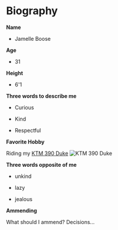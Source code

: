 Biography
===

__Name__

- Jamelle Boose

__Age__

- 31

__Height__

- 6'1


__Three words to describe me__

- Curious

- Kind

- Respectful

__Favorite Hobby__

Riding my [KTM 390 Duke](https://www.ktm.com/us/naked/390-duke/) ![KTM 390 Duke](https://cdp.azureedge.net/products-private/prod/7bab67a8-c526-4a41-9c9b-a1bc19de2306/497f2f1f-03d5-4e1d-a079-da010a135f1e/00000000-0000-0000-0000-000000000000/11b459a7-c8d2-45b0-903f-a8250155d045/3b88c3e8-dec9-4137-bd2a-a93f0105b821/6000000004.jpg)

__Three words opposite of me__

- unkind

- lazy

- jealous


__Ammending__

What should I ammend? Decisions...